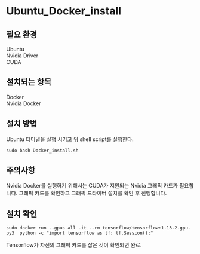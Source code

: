 # Ubuntu_Docker_install

## 필요 환경
Ubuntu\
Nvidia Driver\
CUDA

## 설치되는 항목
Docker\
Nvidia Docker

## 설치 방법
Ubuntu 터미널을 실행 시키고 위 shell script를 실행한다.
~~~
sudo bash Docker_install.sh
~~~

## 주의사항
 Nvidia Docker를 실행하기 위해서는 CUDA가 지원되는 Nvidia 그래픽 카드가 필요합니다. 그래픽 카드를 확인하고 그래픽 드라이버 설치를 확인 후 진행합니다.

## 설치 확인
~~~
sudo docker run --gpus all -it --rm tensorflow/tensorflow:1.13.2-gpu-py3  python -c "import tensorflow as tf; tf.Session();"
~~~
 Tensorflow가 자신의 그래픽 카드를 잡은 것이 확인되면 완료.
